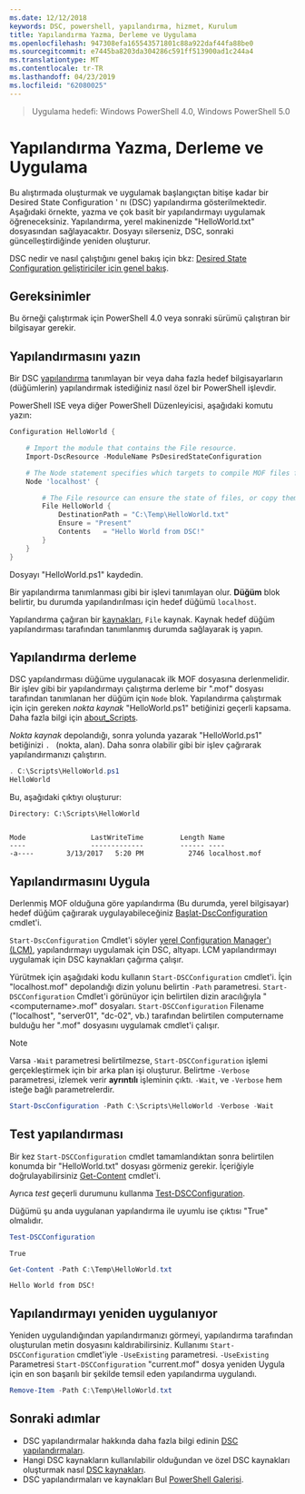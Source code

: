 ```yaml
---
ms.date: 12/12/2018
keywords: DSC, powershell, yapılandırma, hizmet, Kurulum
title: Yapılandırma Yazma, Derleme ve Uygulama
ms.openlocfilehash: 947308efa165543571801c88a922daf44fa88be0
ms.sourcegitcommit: e7445ba8203da304286c591ff513900ad1c244a4
ms.translationtype: MT
ms.contentlocale: tr-TR
ms.lasthandoff: 04/23/2019
ms.locfileid: "62080025"
---
```

> Uygulama hedefi: Windows PowerShell 4.0, Windows PowerShell 5.0

# <a name="write-compile-and-apply-a-configuration"></a>Yapılandırma Yazma, Derleme ve Uygulama

Bu alıştırmada oluşturmak ve uygulamak başlangıçtan bitişe kadar bir Desired State Configuration ' nı (DSC) yapılandırma gösterilmektedir.
Aşağıdaki örnekte, yazma ve çok basit bir yapılandırmayı uygulamak öğreneceksiniz. Yapılandırma, yerel makinenizde "HelloWorld.txt" dosyasından sağlayacaktır. Dosyayı silerseniz, DSC, sonraki güncelleştirdiğinde yeniden oluşturur.

DSC nedir ve nasıl çalıştığını genel bakış için bkz: [Desired State Configuration geliştiriciler için genel bakış](../overview/overview.md).

## <a name="requirements"></a>Gereksinimler

Bu örneği çalıştırmak için PowerShell 4.0 veya sonraki sürümü çalıştıran bir bilgisayar gerekir.

## <a name="write-the-configuration"></a>Yapılandırmasını yazın

Bir DSC [yapılandırma](configurations.md) tanımlayan bir veya daha fazla hedef bilgisayarların (düğümlerin) yapılandırmak istediğiniz nasıl özel bir PowerShell işlevdir.

PowerShell ISE veya diğer PowerShell Düzenleyicisi, aşağıdaki komutu yazın:

```powershell
Configuration HelloWorld {

    # Import the module that contains the File resource.
    Import-DscResource -ModuleName PsDesiredStateConfiguration

    # The Node statement specifies which targets to compile MOF files for, when this configuration is executed.
    Node 'localhost' {

        # The File resource can ensure the state of files, or copy them from a source to a destination with persistent updates.
        File HelloWorld {
            DestinationPath = "C:\Temp\HelloWorld.txt"
            Ensure = "Present"
            Contents   = "Hello World from DSC!"
        }
    }
}
```

Dosyayı "HelloWorld.ps1" kaydedin.

Bir yapılandırma tanımlanması gibi bir işlevi tanımlayan olur. **Düğüm** blok belirtir, bu durumda yapılandırılması için hedef düğümü `localhost`.

Yapılandırma çağıran bir [kaynakları](../resources/resources.md), `File` kaynak. Kaynak hedef düğüm yapılandırması tarafından tanımlanmış durumda sağlayarak iş yapın.

## <a name="compile-the-configuration"></a>Yapılandırma derleme

DSC yapılandırması düğüme uygulanacak ilk MOF dosyasına derlenmelidir.
Bir işlev gibi bir yapılandırmayı çalıştırma derleme bir ".mof" dosyası tarafından tanımlanan her düğüm için `Node` blok.
Yapılandırma çalıştırmak için için gereken *nokta kaynak* "HelloWorld.ps1" betiğinizi geçerli kapsama.
Daha fazla bilgi için [about_Scripts](/powershell/module/microsoft.powershell.core/about/about_scripts?view=powershell-6#script-scope-and-dot-sourcing).

<!-- markdownlint-disable MD038 -->
*Nokta kaynak* depolandığı, sonra yolunda yazarak "HelloWorld.ps1" betiğinizi `. ` (nokta, alan). Daha sonra olabilir gibi bir işlev çağırarak yapılandırmanızı çalıştırın.
<!-- markdownlint-enable MD038 -->

```powershell
. C:\Scripts\HelloWorld.ps1
HelloWorld
```

Bu, aşağıdaki çıktıyı oluşturur:

```output
Directory: C:\Scripts\HelloWorld


Mode                LastWriteTime         Length Name
----                -------------         ------ ----
-a----        3/13/2017   5:20 PM           2746 localhost.mof
```

## <a name="apply-the-configuration"></a>Yapılandırmasını Uygula

Derlenmiş MOF olduğuna göre yapılandırma (Bu durumda, yerel bilgisayar) hedef düğüm çağırarak uygulayabileceğiniz [Başlat-DscConfiguration](/powershell/module/psdesiredstateconfiguration/start-dscconfiguration) cmdlet'i.

`Start-DscConfiguration` Cmdlet'i söyler [yerel Configuration Manager'ı (LCM)](../managing-nodes/metaConfig.md), yapılandırmayı uygulamak için DSC, altyapı.
LCM yapılandırmayı uygulamak için DSC kaynakları çağırma çalışır.

Yürütmek için aşağıdaki kodu kullanın `Start-DSCConfiguration` cmdlet'i. İçin "localhost.mof" depolandığı dizin yolunu belirtin `-Path` parametresi. `Start-DSCConfiguration` Cmdlet'i görünüyor için belirtilen dizin aracılığıyla "\<computername\>.mof" dosyaları. `Start-DSCConfiguration` Filename ("localhost", "server01", "dc-02", vb.) tarafından belirtilen computername bulduğu her ".mof" dosyasını uygulamak cmdlet'i çalışır.

> [!NOTE]
> Varsa `-Wait` parametresi belirtilmezse, `Start-DSCConfiguration` işlemi gerçekleştirmek için bir arka plan işi oluşturur. Belirtme `-Verbose` parametresi, izlemek verir **ayrıntılı** işleminin çıktı. `-Wait`, ve `-Verbose` hem isteğe bağlı parametrelerdir.

```powershell
Start-DscConfiguration -Path C:\Scripts\HelloWorld -Verbose -Wait
```

## <a name="test-the-configuration"></a>Test yapılandırması

Bir kez `Start-DSCConfiguration` cmdlet tamamlandıktan sonra belirtilen konumda bir "HelloWorld.txt" dosyası görmeniz gerekir. İçeriğiyle doğrulayabilirsiniz [Get-Content](/powershell/module/microsoft.powershell.management/get-content) cmdlet'i.

Ayrıca *test* geçerli durumunu kullanma [Test-DSCConfiguration](/powershell/module/psdesiredstateconfiguration/Test-DSCConfiguration).

Düğümü şu anda uygulanan yapılandırma ile uyumlu ise çıktısı "True" olmalıdır.

```powershell
Test-DSCConfiguration
```

```output
True
```

```powershell
Get-Content -Path C:\Temp\HelloWorld.txt
```

```output
Hello World from DSC!
```

## <a name="re-applying-the-configuration"></a>Yapılandırmayı yeniden uygulanıyor

Yeniden uygulandığından yapılandırmanızı görmeyi, yapılandırma tarafından oluşturulan metin dosyasını kaldırabilirsiniz. Kullanımı `Start-DSCConfiguration` cmdlet'iyle `-UseExisting` parametresi. `-UseExisting` Parametresi `Start-DSCConfiguration` "current.mof" dosya yeniden Uygula için en son başarılı bir şekilde temsil eden yapılandırma uygulandı.

```powershell
Remove-Item -Path C:\Temp\HelloWorld.txt
```

## <a name="next-steps"></a>Sonraki adımlar

- DSC yapılandırmalar hakkında daha fazla bilgi edinin [DSC yapılandırmaları](configurations.md).
- Hangi DSC kaynakların kullanılabilir olduğundan ve özel DSC kaynakları oluşturmak nasıl [DSC kaynakları](../resources/resources.md).
- DSC yapılandırmaları ve kaynakları Bul [PowerShell Galerisi](https://www.powershellgallery.com/).

